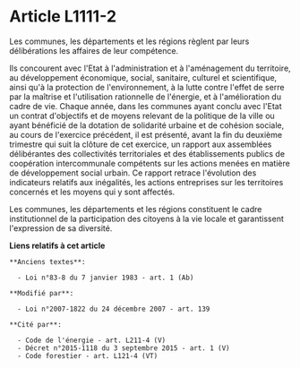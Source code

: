 # Article L1111-2

Les communes, les départements et les régions règlent par leurs délibérations les affaires de leur compétence.

Ils concourent avec l'Etat à l'administration et à l'aménagement du territoire, au développement économique, social,
sanitaire, culturel et scientifique, ainsi qu'à la protection de l'environnement, à la lutte contre l'effet de serre par la
maîtrise et l'utilisation rationnelle de l'énergie, et à l'amélioration du cadre de vie.  Chaque année, dans les communes
ayant conclu avec l'Etat un contrat d'objectifs et de moyens relevant de la politique de la ville ou ayant bénéficié de la
dotation de solidarité urbaine et de cohésion sociale, au cours de l'exercice précédent, il est présenté, avant la fin du
deuxième trimestre qui suit la clôture de cet exercice, un rapport aux assemblées délibérantes des collectivités
territoriales et des établissements publics de coopération intercommunale compétents sur les actions menées en matière de
développement social urbain. Ce rapport retrace l'évolution des indicateurs relatifs aux inégalités, les actions entreprises
sur les territoires concernés et les moyens qui y sont affectés.

Les communes, les départements et les régions constituent le cadre institutionnel de la participation des citoyens à la vie
locale et garantissent l'expression de sa diversité.

**Liens relatifs à cet article**

	**Anciens textes**:

	  - Loi n°83-8 du 7 janvier 1983 - art. 1 (Ab)

	**Modifié par**:

	  - Loi n°2007-1822 du 24 décembre 2007 - art. 139

	**Cité par**:

	  - Code de l'énergie - art. L211-4 (V)
	  - Décret n°2015-1118 du 3 septembre 2015 - art. 1 (V)
	  - Code forestier - art. L121-4 (VT)
